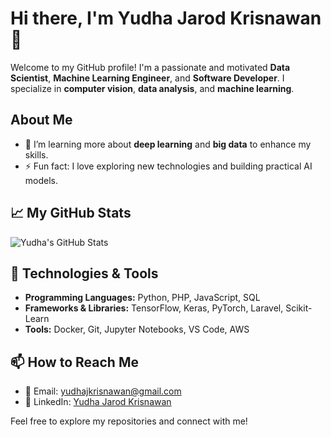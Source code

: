 # Hi there, I'm Yudha Jarod Krisnawan 👋

Welcome to my GitHub profile! I'm a passionate and motivated **Data Scientist**, **Machine Learning Engineer**, and **Software Developer**. I specialize in **computer vision**, **data analysis**, and **machine learning**.

## About Me

- 🌱 I’m learning more about **deep learning** and **big data** to enhance my skills.
- ⚡ Fun fact: I love exploring new technologies and building practical AI models.

## 📈 My GitHub Stats

![Yudha's GitHub Stats](https://github-readme-stats.vercel.app/api?username=your-username&show_icons=true&count_private=true&hide=prs&theme=radical)

## 🔧 Technologies & Tools

- **Programming Languages:** Python, PHP, JavaScript, SQL
- **Frameworks & Libraries:** TensorFlow, Keras, PyTorch, Laravel, Scikit-Learn
- **Tools:** Docker, Git, Jupyter Notebooks, VS Code, AWS

## 📫 How to Reach Me

- 📧 Email: [yudhajkrisnawan@gmail.com](mailto:yudhajkrisnawan@gmail.com)
- 🔗 LinkedIn: [Yudha Jarod Krisnawan](https://www.linkedin.com/in/yudhajarodkrisnawan)

Feel free to explore my repositories and connect with me!


